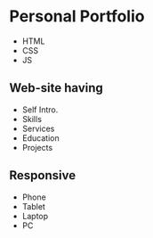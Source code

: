 # Personal Portfolio

- HTML
- CSS
- JS

## Web-site having

* Self Intro.
* Skills
* Services
* Education
* Projects

## Responsive

- Phone 
- Tablet
- Laptop
- PC